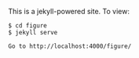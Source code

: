 This is a jekyll-powered site. To view:

    $ cd figure
    $ jekyll serve

    Go to http://localhost:4000/figure/